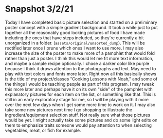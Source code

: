 # Snapshot 3/2/21 

Today I have completed basic picture selection and started on a preliminary poster concept with a simple gradient background. It took a while just to put together all the reasonably good looking pictures of food I have made including the ones that have steps included, so they're currently a bit unorganized in a folder. (`assets/original/unsorted_dump`). This will be rectified later once I prune which ones I want to use more. I may also increase the size of the poster to make more of a pamphlet that would fold rather than just a poster. I think this would let me fit more text information, and maybe a sample recipe optionally. I chose a darker color like purple because I think it draws attention to the photographs and text. May need to play with text colors and fonts more later. Right now all this basically shows is the title of my project/classes "Cooking Lessons with Noah," and some of the things I would be teaching people as part of this program. I may tweak this more later and perhaps have it on its own "side" of the pamphlet with explanatory pictures for each item on the list, or something like that. This is still in an early exploratory stage for me, so I will be playing with it more over the next few days when I get some more time to work on it. I may also take some new pictures next time I go shopping to illustrate the ingredient/equipment selection stuff. Not really sure what those pictures would be yet. I might actually take some pictures and do some light edits on them to emphasize traits someone would pay attention to when selecting vegetables, meat, or fish for example. 
